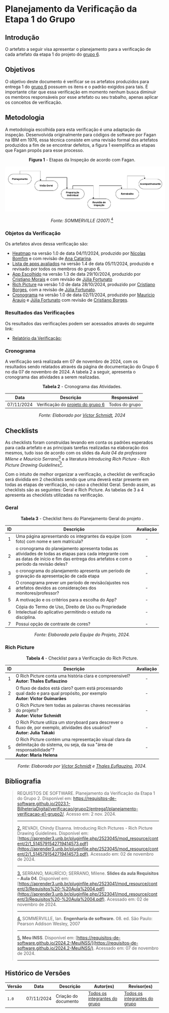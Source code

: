 # Planejamento da Verificação da Etapa 1 do Grupo

## Introdução

O artefato a seguir visa apresentar o planejamento para a verificação de cada artefato da etapa 1 do projeto do [grupo 6](https://requisitos-de-software.github.io/2024.2-MeuINSS/).

## Objetivos

O objetivo deste documento é verificar se os artefatos produzidos para entrega 1 do [grupo 6](https://requisitos-de-software.github.io/2024.2-MeuINSS/) possuem os itens e o padrão exigidos para tais. É importante citar que essa verificação em momento nenhum busca diminuir os membros responsáveis por esse artefato ou seu trabalho, apenas aplicar os conceitos de verificação.

## Metodologia

A metodologia escolhida para esta verificação é uma adaptação da inspeção. Desenvolvida originalmente para códigos de software por Fagan na IBM em 1976, essa técnica consiste em uma revisão formal dos artefatos produzidos a fim de se encontrar defeitos, a figura 1 exemplifica as etapas que Fagan propôs para esse processo.

<center>

**Figura 1** - Etapas da Inspeção de acordo com Fagan.

<style>
img[alt="inspecaofagan"] {
    background-color: white;
    padding: 10px;
    border-radius: 5px;
}
</style>

![inspecaofagan](../../../assets/inspecao-fagan.png)

_Fonte: SOMMERVILLE (2007)._<a id="anchor_4" href="#REF4"><sup>4</sup></a>

</center>

### Objetos da Verificação

Os artefatos alvos dessa verificação são:

- [Heatmap](https://requisitos-de-software.github.io/2024.2-MeuINSS/planejamento_do_projeto/heatmap-disponibilidade/) na versão 1.0 de data 04/11/2024, produzido por [Nicolas Bomfim](https://github.com/nickgehjk) e com revisão de [Ana Catarina](https://github.com/an4catarina).
- [Lista de apps avaliados](https://requisitos-de-software.github.io/2024.2-MeuINSS/planejamento_do_projeto/lista-apps-avaliados/) na versão 1.4 de data 05/11/2024, produzido e revisado por todos os membros do grupo 6.
- [App Escolhido](https://requisitos-de-software.github.io/2024.2-MeuINSS/planejamento_do_projeto/app-selecionado/) na versão 1.3 de data 29/10/2024, produzido por [Cristiano Morais](https://github.com/CristianoMoraiss) e com revisão de [Júlia Fortunato](https://github.com/julia-fortunato)
- [Rich Picture](../../../Planejamento-do-projeto/rich-picture.md) na versão 1.0 de data 28/10/2024, produzido por [Cristiano Borges](https://github.com/CristianoMoraiss), com a revisão de [Júlia Fortunato](https://github.com/julia-fortunato).
- [Cronograma](../../../Planejamento-do-projeto/cronograma.md) na versão 1.0 de data 02/11/2024, produzido por [Mauricio Araujo](https://github.com/mauricio-araujoo) e [Júlia Fortunato](https://github.com/julia-fortunato) com revisão de [Cristiano Borges](https://github.com/CristianoMoraiss).

### Resultados das Verificações

Os resultados das verificações podem ser acessados através do seguinte link:

- [Relatório da Verificação](./relatorio-verificacao-e1-gp6.md);

### Cronograma

A verificação será realizada em 07 de novembro de 2024, com os resultados sendo relatados através da página de documentação do Grupo 6 no dia 07 de novembro de 2024. A tabela 2 a seguir, apresenta o cronograma das atividades a serem realizadas.

<center>

**Tabela 2** - Cronograma das Atividades.

| Data       | Descrição                    | Responsável                                 |
| ---------- | ---------------------------- | ------------------------------------------- |
| 07/11/2024 | Verificação do [projeto do grupo 6](https://requisitos-de-software.github.io/2024.2-MeuINSS/)| Todos do grupo |

_Fonte: Elaborado por [Víctor Schmidt](https://github.com/moonshinerd), 2024_

</center>

## Checklists

As checklists foram construídas levando em conta os padrões esperados para cada artefato e as principais tarefas realizadas na elaboração dos mesmos, tudo isso de acordo com os slides da _Aula 04 da professora Milene e Maurício Serrano_<a id=anchor_3 href="#REF3"><sup>3</sup></a> e a literatura _Introducing Rich Picture - Rich Picture Drawing Guidelines_<a id=anchor_2 href="#REF2"><sup>2</sup></a>.

Com o intuito de melhor organizar a verificação, a checklist de verificação será dividida em 2 checklists sendo que uma deverá estar presente em todas as etapas de verificação, no caso a checklist Geral. Sendo assim, as checklists são as seguintes: Geral e Rich Picture. As tabelas de 3 a 4 apresenta as checklists utilizadas na verificação.

### Geral

<center>

**Tabela 3** - Checklist Itens do Planejamento Geral do projeto .

|        ID        | Descrição                                                                                                           | Avaliação  |
| :--------------: | ------------------------------------------------------------------------------------------------------------------- | :--------: | 
|        1         | Uma página apresentando os integrantes da equipe (com foto) com nome e sem matrícula?                                                                                       |    -    |
|        2         | o cronograma do planejamento apresenta todas as atividades de todas as etapas para cada integrante com as datas de início e fim das entrega dos artefatos e com o período da revisão deles?                                                       |    -    |
|        3         | o cronograma do planejamento apresenta um período de gravação da apresentação de cada etapa              |    -    |
|        4         | O cronograma prever um período de revisão/ajustes nos artefatos devidos as considerações dos monitores/professor?                                        |    -    |
|        5         | A motivação e os critérios para a escolha do App?                                                                              |    -    |
|        6         | Cópia do Termo de Uso, Direito de Uso ou Propriedade Intelectual do aplicativo permitindo o estudo na disciplina.                                                                              |    -    |
|        7         | Possui opção de contraste de cores?                                                                              |    -    |

_Fonte: Elaborada pela Equipe do Projeto, 2024._

</center>

### Rich Picture

<center>

**Tabela 4** - Checklist para a Verificação do Rich Picture.

|        ID        | Descrição                                                                                                           | Avaliação  |
| :--------------: | ------------------------------------------------------------------------------------------------------------------- | :--------: | 
|1| O Rich Picture conta uma história clara e compreensível? <br> **Autor: Thales Euflauzino**                                                                              |    -    |
|        2        | O fluxo de dados está claro? quem está processando qual dado e para qual propósito, por exemplo <br> **Autor: Victor Guimarães**                                                                               |    -    |
|        3        | O Rich Picture tem todas as palavras chaves necessárias do projeto?      <br> **Autor: Víctor Schmidt**                                                                         |    -    |
|        4        | O Rich Picture utiliza um storyboard para descrever o fluxo de, por exemplo, atividades dos usuários?        <br> **Autor: Julia Takaki**                                                                       |    -    |
|        5        | O Rich Picture contém uma representação visual clara da delimitação do sistema, ou seja, da sua "área de responsabilidade"? <br> **Autor: Maria Helena**                                                                                                       |    -    |

_Fonte: Elaborada por [Victor Schmidt](https://github.com/moonshinerd) e [Thales Euflauzino](https://github.com/thaleseuflauzino), 2024._

</center>

## Bibliografia

> REQUISTOS DE SOFTWARE. Planejamento da Verificação da Etapa 1 do Grupo 2. Disponível em: https://requisitos-de-software.github.io/2023.1-BilheteriaDigital/verificacao/grupo2/entrega1/planejamento-verificacao-e1-grupo2/. Acesso em: 2 nov. 2024.
>****
> <a id="REF2" href="#anchor_2">2.</a> REVADI, Chindy Elsanna. Introducing Rich Pictures - Rich Picture Drawing Guidelines. Disponível em: [https://aprender3.unb.br/pluginfile.php/2523045/mod_resource/content/2/1_5145791542719414573.pdf](https://aprender3.unb.br/pluginfile.php/2523045/mod_resource/content/2/1_5145791542719414573.pdf). Acessado em: 02 de novembro de 2024.
>****
> <a id="REF3" href="#anchor_3">3.</a> SERRANO, MAURÍCIO; SERRANO, Milene. **Slides da aula Requisitos – Aula 04**. Disponível em: [https://aprender3.unb.br/pluginfile.php/2523041/mod_resource/content/3/Requisitos%20-%20Aula%2004.pdf](https://aprender3.unb.br/pluginfile.php/2523041/mod_resource/content/3/Requisitos%20-%20Aula%2004.pdf). Acessado em: 02 de novembro de 2024.
>****
> <a id="REF4" href="#anchor_4">4.</a> SOMMERVILLE, Ian. **Engenharia de software.** 08. ed. São Paulo: Pearson Addison Wesley, 2007
>****
> <a id="REF5" href="#anchor_5">5.</a> **Meu INSS**. Disponível em: [https://requisitos-de-software.github.io/2024.2-MeuINSS/](https://requisitos-de-software.github.io/2024.2-MeuINSS/). Acessado em: 07 de novembro de 2024.
>****

## Histórico de Versões

| Versão  | Data | Descrição | Autor(es) | Revisor(es) |
| -------- | ------ | ------ | ---------- | ---------- |
| `1.0` | 07/11/2024 | Criação do documento  | [Todos os integrantes do grupo](../../../index.md) | [Todos os integrantes do grupo](../../../index.md) |

